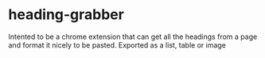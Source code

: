 # heading-grabber

Intented to be a chrome extension that can get all the headings from a page and format it nicely to be pasted. Exported as a list, table or image 
